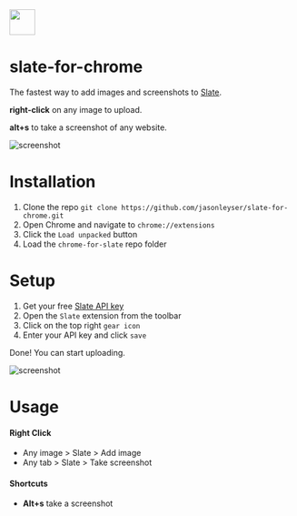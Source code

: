 <img src="https://i.ibb.co/pKfPgfj/image.png" width="45px">

# slate-for-chrome
The fastest way to add images and screenshots to [Slate](https://agenocrm.com/).

**right-click** on any image to upload.

**alt+s** to take a screenshot of any website.

![screenshot](https://i.ibb.co/9gqGFwP/GALLERY-1.png)


# Installation

1. Clone the repo `git clone https://github.com/jasonleyser/slate-for-chrome.git`
2. Open Chrome and navigate to `chrome://extensions`
3. Click the `Load unpacked` button
4. Load the `chrome-for-slate` repo folder


# Setup
1. Get your free [Slate API key](https://slate.host/_)
2. Open the `Slate` extension from the toolbar
3. Click on the top right `gear icon`
4. Enter your API key and click `save`

Done! You can start uploading.

![screenshot](https://i.ibb.co/sJDqh6h/GALLERY-3.png)

# Usage

#### Right Click
- Any image  >  Slate  >  Add image
- Any tab > Slate > Take screenshot

#### Shortcuts
- **Alt+s** take a screenshot
